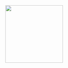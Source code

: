 <img height="180em" align="center" src="https://github-readme-stats.vercel.app/api?username=dagdelenvolkan&show_icons=true&hide_border=true&&count_private=true&include_all_commits=true" />

<!--
**dagdelenvolkan/dagdelenvolkan** is a ✨ _special_ ✨ repository because its `README.md` (this file) appears on your GitHub profile.

Here are some ideas to get you started:

- 🔭 I’m currently working on ...
- 🌱 I’m currently learning ...
- 👯 I’m looking to collaborate on ...
- 🤔 I’m looking for help with ...
- 💬 Ask me about ...
- 📫 How to reach me: ...
- 😄 Pronouns: ...
- ⚡ Fun fact: ...
-->
